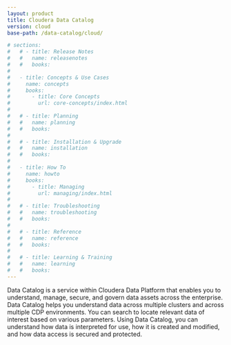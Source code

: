 ```yaml
---
layout: product
title: Cloudera Data Catalog
version: cloud
base-path: /data-catalog/cloud/

# sections:
#   # - title: Release Notes
#   #   name: releasenotes
#   #   books:
#
#   - title: Concepts & Use Cases
#     name: concepts
#     books:
#       - title: Core Concepts
#         url: core-concepts/index.html
#
#   # - title: Planning
#   #   name: planning
#   #   books:
#
#   # - title: Installation & Upgrade
#   #   name: installation
#   #   books:
#
#   - title: How To
#     name: howto
#     books:
#       - title: Managing
#         url: managing/index.html
#
#   # - title: Troubleshooting
#   #   name: troubleshooting
#   #   books:
#
#   # - title: Reference
#   #   name: reference
#   #   books:
#
#   # - title: Learning & Training
#   #   name: learning
#   #   books:
---
```

Data Catalog is a service within Cloudera Data Platform that enables you
to understand, manage, secure, and govern data assets across the
enterprise. Data Catalog helps you understand data across multiple
clusters and across multiple CDP environments. You can search to locate
relevant data of interest based on various parameters. Using Data
Catalog, you can understand how data is interpreted for use, how it is
created and modified, and how data access is secured and protected.
